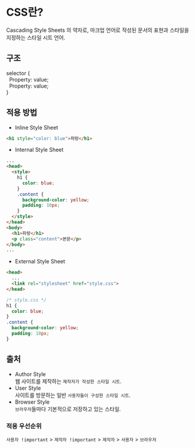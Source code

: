 # CSS란?
Cascading Style Sheets 의 약자로, 마크업 언어로 작성된 문서의 표현과 스타일을 지정하는 스타일 시트 언어.

## 구조
selector { <br>
&nbsp; Property: value; <br>
&nbsp; Property: value; <br>
}

## 적용 방법
- Inline Style Sheet
```html
<h1 style="color: blue">파랑</h1>
```
- Internal Style Sheet
```html
...
<head>
  <style>
    h1 {
      color: blue;
    }
    .content {
      background-color: yellow;
      padding: 10px;
    }
  </style>
</head>
<body>
  <h1>파랑</h1>
  <p class="content">본문</p>
</body>
...
```
- External Style Sheet
```html
<head>
  ...
  <link rel="stylesheet" href="style.css">
</head>
```
```css
/* style.css */
h1 {
  color: blue;
}
.content {
  background-color: yellow;
  padding: 10px;
}
```

## 출처
- Author Style <br>
  웹 사이트를 제작하는 `제작자가 작성한 스타일 시트`.
- User Style <br>
  사이트를 방문하는 일반 `사용자들이 구성한 스타일 시트`.
- Browser Style <br>
  `브라우저`들마다 기본적으로 저장하고 있는 스타일.

### 적용 우선순위
`사용자 !important` > `제작자 !important` > `제작자` > `사용자` > `브라우저`
